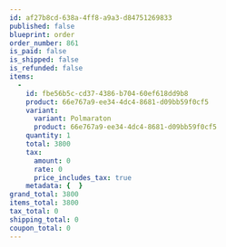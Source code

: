 ```yaml
---
id: af27b8cd-638a-4ff8-a9a3-d84751269833
published: false
blueprint: order
order_number: 861
is_paid: false
is_shipped: false
is_refunded: false
items:
  -
    id: fbe56b5c-cd37-4386-b704-60ef618dd9b8
    product: 66e767a9-ee34-4dc4-8681-d09bb59f0cf5
    variant:
      variant: Polmaraton
      product: 66e767a9-ee34-4dc4-8681-d09bb59f0cf5
    quantity: 1
    total: 3800
    tax:
      amount: 0
      rate: 0
      price_includes_tax: true
    metadata: {  }
grand_total: 3800
items_total: 3800
tax_total: 0
shipping_total: 0
coupon_total: 0
---
```

